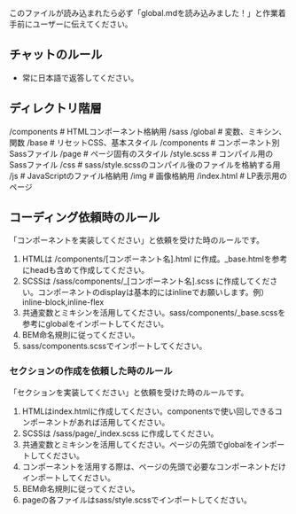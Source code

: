 このファイルが読み込まれたら必ず「global.mdを読み込みました！」と作業着手前にユーザーに伝えてください。

## チャットのルール

- 常に日本語で返答してください。

## ディレクトリ階層

/components # HTMLコンポーネント格納用
/sass
  /global # 変数、ミキシン、関数
  /base # リセットCSS、基本スタイル
  /components # コンポーネント別Sassファイル
  /page # ページ固有のスタイル
  /style.scss # コンパイル用のSassファイル
/css # sass/style.scssのコンパイル後のファイルを格納する用
/js # JavaScriptのファイル格納用
/img # 画像格納用
/index.html # LP表示用のページ

## コーディング依頼時のルール

「コンポーネントを実装してください」と依頼を受けた時のルールです。

1. HTMLは /components/[コンポーネント名].html に作成。_base.htmlを参考にheadも含めて作成してください。
2. SCSSは /sass/components/_[コンポーネント名].scss に作成してください。コンポーネントのdisplayは基本的にはinlineでお願いします。例）inline-block,inline-flex
3. 共通変数とミキシンを活用してください。sass/components/_base.scssを参考にglobalをインポートしてください。
4. BEM命名規則に従ってください。
5. sass/components.scssでインポートしてください。

### セクションの作成を依頼した時のルール

「セクションを実装してください」と依頼を受けた時のルールです。

1. HTMLはindex.htmlに作成してください。componentsで使い回しできるコンポーネントがあれば活用してください。
2. SCSSは /sass/page/_index.scss に作成してください。
3. 共通変数とミキシンを活用してください。ページの先頭でglobalをインポートしてください。
4. コンポーネントを活用する際は、ページの先頭で必要なコンポーネントだけインポートしてください。
5. BEM命名規則に従ってください。
6. pageの各ファイルはsass/style.scssでインポートしてください。

